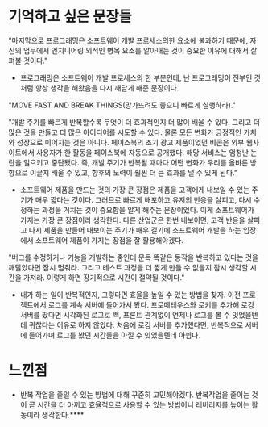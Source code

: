 #  기억하고 싶은 문장들

"마지막으로 프로그래밍은 소프트웨어 개발 프로세스의한 요소에 불과하기 때문에, 자신의 업무에서 엔지니어링 외적인 병목 요소를 알아내는 것이 중요한 이유에 대해서 살펴볼 것이다."

- 프로그래밍은 소프트웨어 개발 프로세스의 한 부분인데, 난 프로그래밍이 전부인 것 처럼 항상 생각을 해왔음을 다시 깨닫게 해준 문장이다.

"MOVE FAST AND BREAK THINGS(망가뜨려도 좋으니 빠르게 실행하라)."

"개발 주기를 빠르게 반복할수록 무엇이 더 효과적인지 더 많이 배울 수 있다. 그리고 더 많은 것을 만들고 더 많은 아이디어를 시도할 수 있다. 물론 모든 변화가 긍정적인 가치와 성장으로 이어지는 것은 아니다. 페이스북의 초기 광고 제품이었던 비콘은 외부 웹사이트에서 사용자가 한 활동을 페이스북에 자동으로 공개했다. 해당 서비스는 엄청난 논란을 일으키고 중단됐다. 즉, 개발 주기가 반복될 때마다 어떤 변화가 우리를 올바른 방향으로 이끌지 배울 수 있고, 향후의 노력이 훨씬 더 큰 효과를 낼 수 있게 된다."

- 소프트웨어 제품을 만드는 것의 가장 큰 장점은 제품을 고객에게 내보일 수 있는 주기가 매우 짧다는 것이다. 그러므로 빠르게 배포하고 유저의 반응을 살피고, 다시 수정하는 과정을 거치는 것이 중요함을 알게 해주는 문장이었다. 이게 소프트웨어가 가지는 가장 큰 장점이라 생각한다. 다른 산업군은 한번 내보이면, 고객 반응을 살피고 다시 제품을 만들어 내보이는 주기가 매우 길기에 소프트웨어 개발을 하는 입장에서 소프트웨어 제품이 가지는 장점을 잘 활용해야겠다.

"버그를 수정하거나 기능을 개발하는 중인데 문득 똑같은 동작을 반복하고 있다는 것을 깨달았다면 잠시 멈춰라. 그리고 테스트 과정을 더 짧게 만들 수 없을지 잠시 생각할 시간을 가져라. 이렇게 하면 장기적으로 시간이 절약될 것이다."

- 내가 하는 일이 반복적인지, 그렇다면 효율을 높일 수 있는 방법을 찾자.
이전 프로젝트에서 로그를 계속 서버에 들어가서 봤다.
프로메테우스와 로키를 추가해 로깅 서버를 팠다면 시각화된 로그로 백, 프론트 관계없이 언제나 로그를 볼 수 잇었을텐데 귀찮다는 이유로 하지 않았다. 처음에 로깅 서버를 추가했다면, 반복적으로 서버에 들어가며 로그를 봤던 시간들을 아낄 수 잇었을텐데 아쉽다. 


# 느낀점 
- 반복 작업을 줄일 수 있는 방법에 대해 꾸준히 고민해야겠다. 반복작업을 줄이는 것이 곧 시간을 더 아끼고 효율적으로 사용할 수 있는 방법이니 레버리지를 높이는 활동이라 생각한다.****
